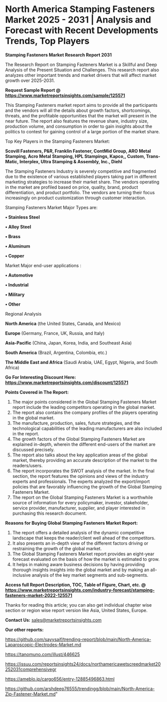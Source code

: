 # North America Stamping Fasteners Market 2025 - 2031 | Analysis and Forecast with Recent Developments Trends, Top Players

<strong>Stamping Fasteners Market Research Report 2031</strong>

The Research Report on Stamping Fasteners Market is a Skillful and Deep Analysis of the Present Situation and Challenges. This research report also analyzes other important trends and market drivers that will affect market growth over 2025-2031.

<strong>Request Sample Report @ <a href=https://www.marketreportsinsights.com/sample/125571>https://www.marketreportsinsights.com/sample/125571</a></strong>

This Stamping Fasteners market report aims to provide all the participants and the vendors will all the details about growth factors, shortcomings, threats, and the profitable opportunities that the market will present in the near future. The report also features the revenue share, industry size, production volume, and consumption in order to gain insights about the politics to contest for gaining control of a large portion of the market share.

Top Key Players in the Stamping Fasteners Market:

<strong>Scovill Fasteners, P&R, Franklin Fastener, ContMid Group, ARO Metal Stamping, Acro Metal Stamping, HPL Stampings, Kapco,, Custom, Trans-Matic, Interplex, Ultra Stamping & Assembly, Inc., Diehl</strong>

The Stamping Fasteners Industry is severely competitive and fragmented due to the existence of various established players taking part in different marketing strategies to increase their market share. The vendors operating in the market are profiled based on price, quality, brand, product differentiation, and product portfolio. The vendors are turning their focus increasingly on product customization through customer interaction.

Stamping Fasteners Market Major Types are:

<strong>• Stainless Steel

• Alloy Steel

• Brass

• Aluminum

• Copper</strong>

Market Major end-user applications :

<strong>• Automotive

• Industrial

• Military

• Other</strong>

Regional Analysis

</u><strong><b>North America</b></strong> (the United States, Canada, and Mexico)

<strong><b>Europe </b></strong>(Germany, France, UK, Russia, and Italy)

<strong><b>Asia-Pacific</b></strong> (China, Japan, Korea, India, and Southeast Asia)

<strong><b>South America</b></strong> (Brazil, Argentina, Colombia, etc.)

<strong><b>The Middle East and Africa</b></strong> (Saudi Arabia, UAE, Egypt, Nigeria, and South Africa)

<strong>Go For Interesting Discount Here: <a href=https://www.marketreportsinsights.com/discount/125571>https://www.marketreportsinsights.com/discount/125571</a></strong>

<strong>Points Covered in The Report:</strong>
<ol>
  <li>The major points considered in the Global Stamping Fasteners Market report include the leading competitors operating in the global market.</li>
  <li>The report also contains the company profiles of the players operating in the global market.</li>
  <li>The manufacture, production, sales, future strategies, and the technological capabilities of the leading manufacturers are also included in the report.</li>
  <li>The growth factors of the Global Stamping Fasteners Market are explained in-depth, wherein the different end-users of the market are discussed precisely.</li>
  <li>The report also talks about the key application areas of the global market, thereby providing an accurate description of the market to the readers/users.</li>
  <li>The report incorporates the SWOT analysis of the market. In the final section, the report features the opinions and views of the industry experts and professionals. The experts analyzed the export/import policies that are favorably influencing the growth of the Global Stamping Fasteners Market.</li>
  <li>The report on the Global Stamping Fasteners Market is a worthwhile source of information for every policymaker, investor, stakeholder, service provider, manufacturer, supplier, and player interested in purchasing this research document.</li>
</ol>
<strong>Reasons for Buying Global Stamping Fasteners Market Report:</strong>

<ol>
  <li>The report offers a detailed analysis of the dynamic competitive landscape that keeps the reader/client well ahead of the competitors.</li>
  <li>It also presents an in-depth view of the different factors driving or restraining the growth of the global market.</li>
  <li>The Global Stamping Fasteners Market report provides an eight-year forecast evaluated on the basis of how the market is estimated to grow.</li>
  <li>It helps in making aware business decisions by having providing thorough insights insights into the global market and by making an all-inclusive analysis of the key market segments and sub-segments.</li>
</ol>
<strong>Access full Report Description, TOC, Table of Figure, Chart, etc. @ <a href=https://www.marketreportsinsights.com/industry-forecast/stamping-fasteners-market-2022-125571>https://www.marketreportsinsights.com/industry-forecast/stamping-fasteners-market-2022-125571</a></strong>


Thanks for reading this article; you can also get individual chapter wise section or region wise report version like Asia, United States, Europe.

<strong>Contact Us:</strong>
sales@marketreportsinsights.com

<strong>Our other reports:</strong>

<a href=https://github.com/sayysaif/trending-report/blob/main/North-America-Laparoscopic-Electrodes-Market.md>https://github.com/sayysaif/trending-report/blob/main/North-America-Laparoscopic-Electrodes-Market.md</a>

<a href=https://tanomuno.com/illust/446625>https://tanomuno.com/illust/446625</a>

<a href=https://issuu.com/reportsinsights24/docs/northamericawetscreedmarket20252031comprehensivegr>https://issuu.com/reportsinsights24/docs/northamericawetscreedmarket20252031comprehensivegr</a>

<a href=https://ameblo.jp/cargo656/entry-12885496863.html>https://ameblo.jp/cargo656/entry-12885496863.html</a>

<a href=https://github.com/arshdeep76555/trendingg/blob/main/North-America-Zip-Fastener-Market.md>https://github.com/arshdeep76555/trendingg/blob/main/North-America-Zip-Fastener-Market.md</a>"
